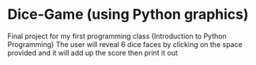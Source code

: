 # Dice-Game (using Python graphics)
Final project for my first programming class (Introduction to Python Programming)
The user will reveal 6 dice faces by clicking on the space provided and it will add up the score then print it out
